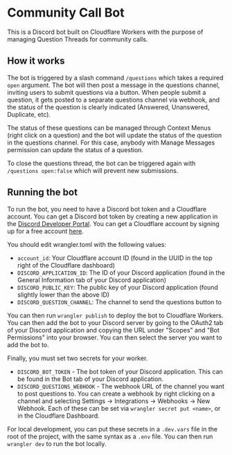 # Community Call Bot

This is a Discord bot built on Cloudflare Workers with the purpose of managing Question Threads for community calls.

## How it works

The bot is triggered by a slash command `/questions` which takes a required `open` argument. The bot will then post a message in the questions channel, inviting users to submit questions via a button. When people submit a question, it gets posted to a separate questions channel via webhook, and the status of the question is clearly indicated (Answered, Unanswered, Duplicate, etc).

The status of these questions can be managed through Context Menus (right click on a question) and the bot will update the status of the question in the questions channel. For this case, anybody with Manage Messages permission can update the status of a question.

To close the questions thread, the bot can be triggered again with `/questions open:false` which will prevent new submissions.

## Running the bot

To run the bot, you need to have a Discord bot token and a Cloudflare account. You can get a Discord bot token by creating a new application in the [Discord Developer Portal](https://discord.com/developers/applications). You can get a Cloudflare account by signing up for a free account [here](https://dash.cloudflare.com/sign-up).

You should edit wrangler.toml with the following values:

- `account_id`: Your Cloudflare account ID (found in the UUID in the top right of the Cloudflare dashboard)
- `DISCORD_APPLICATION_ID`: The ID of your Discord application (found in the General Information tab of your Discord application)
- `DISCORD_PUBLIC_KEY`: The public key of your Discord application (found slightly lower than the above ID)
- `DISCORD_QUESTION_CHANNEL`: The channel to send the questions button to

You can then run `wrangler publish` to deploy the bot to Cloudflare Workers. You can then add the bot to your Discord server by going to the OAuth2 tab of your Discord application and copying the URL under "Scopes" and "Bot Permissions" into your browser. You can then select the server you want to add the bot to.

Finally, you must set two secrets for your worker.

- `DISCORD_BOT_TOKEN` - The bot token of your Discord application. This can be found in the Bot tab of your Discord application.
- `DISCORD_QUESTIONS_WEBHOOK` - The webhook URL of the channel you want to post questions to. You can create a webhook by right clicking on a channel and selecting Settings -> Integrations -> Webhooks -> New Webhook.
  Each of these can be set via `wrangler secret put <name>`, or in the Cloudflare Dashboard.

For local development, you can put these secrets in a `.dev.vars` file in the root of the project, with the same syntax as a `.env` file. You can then run `wrangler dev` to run the bot locally.
